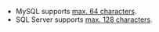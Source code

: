 
- MySQL supports [max. 64 characters](https://dev.mysql.com/doc/refman/5.7/en/identifiers.html).
- SQL Server supports [max. 128 characters](https://docs.microsoft.com/en-us/sql/sql-server/maximum-capacity-specifications-for-sql-server).
